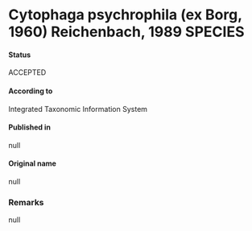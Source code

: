 Cytophaga psychrophila (ex Borg, 1960) Reichenbach, 1989 SPECIES
=======

#### Status
ACCEPTED

#### According to
Integrated Taxonomic Information System

#### Published in
null

#### Original name
null

### Remarks
null